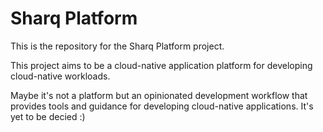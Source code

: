 # Sharq Platform

This is the repository for the Sharq Platform project.

This project aims to be a cloud-native application platform for developing cloud-native workloads.

Maybe it's not a platform but an opinionated development workflow that provides tools and guidance for developing cloud-native applications. It's yet to be decied :)
